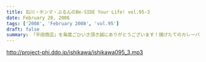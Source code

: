 ```yaml
---
title: 石川・ホンマ・ぶるんのBe-SIDE Your Life! vol.95-3
date: February 28, 2008
tags: ['2008', 'February 2008', 'vol.95']
draft: false
summary: 「平田商店」を毎度ごひいき頂き誠にありがとうございます！揚げたてのカレーパン・・・まだ、石川ホンマそして私NAMAEも、平田商店さんは未開の地。いつかは来訪したいものです。NAMAE
---
```


http://project-phi.ddo.jp/ishikawa/ishikawa095_3.mp3